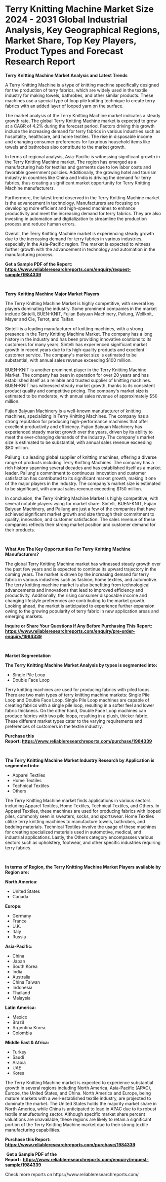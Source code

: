 <p><h1>Terry Knitting Machine Market Size 2024 - 2031 Global Industrial Analysis, Key Geographical Regions, Market Share, Top Key Players, Product Types and Forecast Research Report</h1></p><p><strong>Terry Knitting Machine Market Analysis and Latest Trends</strong></p>
<p><p>A Terry Knitting Machine is a type of knitting machine specifically designed for the production of terry fabrics, which are widely used in the textile industry for making towels, bathrobes, and other similar products. These machines use a special type of loop pile knitting technique to create terry fabrics with an added layer of looped yarn on the surface.</p><p>The market analysis of the Terry Knitting Machine market indicates a steady growth rate. The global Terry Knitting Machine market is expected to grow at a CAGR of 4.2% during the forecast period. Factors driving this growth include the increasing demand for terry fabrics in various industries such as hospitality, healthcare, and home textiles. The rise in disposable income and changing consumer preferences for luxurious household items like towels and bathrobes also contribute to the market growth.</p><p>In terms of regional analysis, Asia-Pacific is witnessing significant growth in the Terry Knitting Machine market. The region has emerged as a manufacturing hub for textiles and garments due to low labor costs and favorable government policies. Additionally, the growing hotel and tourism industry in countries like China and India is driving the demand for terry fabrics, thus creating a significant market opportunity for Terry Knitting Machine manufacturers.</p><p>Furthermore, the latest trend observed in the Terry Knitting Machine market is the advancement in technology. Manufacturers are focusing on developing more efficient and high-speed machines to enhance productivity and meet the increasing demand for terry fabrics. They are also investing in automation and digitalization to streamline the production process and reduce human errors.</p><p>Overall, the Terry Knitting Machine market is experiencing steady growth due to the increasing demand for terry fabrics in various industries, especially in the Asia-Pacific region. The market is expected to witness further growth with the advancement in technology and automation in the manufacturing process.</p></p>
<p><strong>Get a Sample PDF of the Report:&nbsp; <a href="https://www.reliableresearchreports.com/enquiry/request-sample/1984339">https://www.reliableresearchreports.com/enquiry/request-sample/1984339</a></strong></p>
<p>&nbsp;</p>
<p><strong>Terry Knitting Machine Major Market Players</strong></p>
<p><p>The Terry Knitting Machine Market is highly competitive, with several key players dominating the industry. Some prominent companies in the market include Sintelli, BUEN-KNIT, Fujian Baiyuan Machinery, Pailung, Wellknit, Mayer and Cie, Terrot, and Taifan.</p><p>Sintelli is a leading manufacturer of knitting machines, with a strong presence in the Terry Knitting Machine Market. The company has a long history in the industry and has been providing innovative solutions to its customers for many years. Sintelli has experienced significant market growth in recent years due to its high-quality products and excellent customer service. The company's market size is estimated to be substantial, with annual sales revenue exceeding $100 million.</p><p>BUEN-KNIT is another prominent player in the Terry Knitting Machine Market. The company has been in operation for over 20 years and has established itself as a reliable and trusted supplier of knitting machines. BUEN-KNIT has witnessed steady market growth, thanks to its consistent product quality and competitive pricing. The company's market size is estimated to be moderate, with annual sales revenue of approximately $50 million.</p><p>Fujian Baiyuan Machinery is a well-known manufacturer of knitting machines, specializing in Terry Knitting Machines. The company has a strong reputation for producing high-performance machines that offer excellent productivity and efficiency. Fujian Baiyuan Machinery has experienced steady market growth over the years, driven by its ability to meet the ever-changing demands of the industry. The company's market size is estimated to be substantial, with annual sales revenue exceeding $80 million.</p><p>Pailung is a leading global supplier of knitting machines, offering a diverse range of products including Terry Knitting Machines. The company has a rich history spanning several decades and has established itself as a market leader. Pailung's commitment to continuous innovation and customer satisfaction has contributed to its significant market growth, making it one of the major players in the industry. The company's market size is estimated to be significant, with annual sales revenue exceeding $150 million.</p><p>In conclusion, the Terry Knitting Machine Market is highly competitive, with several notable players vying for market share. Sintelli, BUEN-KNIT, Fujian Baiyuan Machinery, and Pailung are just a few of the companies that have achieved significant market growth and size through their commitment to quality, innovation, and customer satisfaction. The sales revenue of these companies reflects their strong market position and customer demand for their products.</p></p>
<p>&nbsp;</p>
<p><strong>What Are The Key Opportunities For Terry Knitting Machine Manufacturers?</strong></p>
<p><p>The global Terry Knitting Machine market has witnessed steady growth over the past few years and is expected to continue its upward trajectory in the coming years. The market is driven by the increasing demand for terry fabric in various industries such as fashion, home textiles, and automotive. The terry knitting machine market is also benefiting from technological advancements and innovations that lead to improved efficiency and productivity. Additionally, the rising consumer disposable income and changing lifestyle preferences are contributing to the market growth. Looking ahead, the market is anticipated to experience further expansion owing to the growing popularity of terry fabric in new application areas and emerging markets.</p></p>
<p><strong>Inquire or Share Your Questions If Any Before Purchasing This Report: <a href="https://www.reliableresearchreports.com/enquiry/pre-order-enquiry/1984339">https://www.reliableresearchreports.com/enquiry/pre-order-enquiry/1984339</a></strong></p>
<p>&nbsp;</p>
<p><strong>Market Segmentation</strong></p>
<p><strong>The Terry Knitting Machine Market Analysis by types is segmented into:</strong></p>
<p><ul><li>Single Pile Loop</li><li>Double Face Loop</li></ul></p>
<p><p>Terry knitting machines are used for producing fabrics with piled loops. There are two main types of terry knitting machine markets: Single Pile Loop and Double Face Loop. Single Pile Loop machines are capable of creating fabrics with a single pile loop, resulting in a softer feel and lower fabric thickness. On the other hand, Double Face Loop machines can produce fabrics with two pile loops, resulting in a plush, thicker fabric. These different market types cater to the varying requirements and preferences of customers in the textile industry.</p></p>
<p><strong>Purchase this Report:&nbsp;<a href="https://www.reliableresearchreports.com/purchase/1984339">https://www.reliableresearchreports.com/purchase/1984339</a></strong></p>
<p>&nbsp;</p>
<p><strong>The Terry Knitting Machine Market Industry Research by Application is segmented into:</strong></p>
<p><ul><li>Apparel Textiles</li><li>Home Textiles</li><li>Technical Textiles</li><li>Others</li></ul></p>
<p><p>The Terry Knitting Machine market finds applications in various sectors including Apparel Textiles, Home Textiles, Technical Textiles, and Others. In Apparel Textiles, these machines are used for producing fabrics with looped piles, commonly seen in sweaters, socks, and sportswear. Home Textiles utilize terry knitting machines to manufacture towels, bathrobes, and bedding materials. Technical Textiles involve the usage of these machines for creating specialized materials used in automotive, medical, and industrial applications. Lastly, the Others category encompasses various sectors such as upholstery, footwear, and other specific industries requiring terry fabrics.</p></p>
<p>&nbsp;</p>
<p><strong>In terms of Region, the Terry Knitting Machine Market Players available by Region are:</strong></p>
<p>
    <p> <strong> North America: </strong>
        <ul>
            <li>United States</li>
            <li>Canada</li>
        </ul>
        </p> 
    <p> <strong> Europe: </strong>
        <ul>
            <li>Germany</li>
            <li>France</li>
            <li>U.K.</li>
            <li>Italy</li>
            <li>Russia</li>
        </ul>
        </p> 
    <p> <strong> Asia-Pacific: </strong>
        <ul>
            <li>China</li>
            <li>Japan</li>
            <li>South Korea</li>
            <li>India</li>
            <li>Australia</li>
            <li>China Taiwan</li>
            <li>Indonesia</li>
            <li>Thailand</li>
            <li>Malaysia</li>
        </ul>
        </p> 
    <p> <strong> Latin America: </strong>
        <ul>
            <li>Mexico</li>
            <li>Brazil</li>
            <li>Argentina Korea</li>
            <li>Colombia</li>
        </ul>
        </p> 
    <p> <strong> Middle East & Africa: </strong>
        <ul>
            <li>Turkey</li>
            <li>Saudi</li>
            <li>Arabia</li>
            <li>UAE</li>
            <li>Korea</li>
        </ul>
    </p>
    </p>
<p><p>The Terry Knitting Machine market is expected to experience substantial growth in several regions including North America, Asia-Pacific (APAC), Europe, the United States, and China. North America and Europe, being mature markets with a well-established textile industry, are projected to dominate the market. The United States holds the majority market share in North America, while China is anticipated to lead in APAC due to its robust textile manufacturing sector. Although specific market share percent valuations are unavailable, these regions are likely to retain a significant portion of the Terry Knitting Machine market due to their strong textile manufacturing capabilities.</p></p>
<p><strong>Purchase this Report: <a href="https://www.reliableresearchreports.com/purchase/1984339">https://www.reliableresearchreports.com/purchase/1984339</a></strong></p>
<p>&nbsp;<strong>Get a Sample PDF of the Report:&nbsp;&nbsp;<a href="https://www.reliableresearchreports.com/enquiry/request-sample/1984339">https://www.reliableresearchreports.com/enquiry/request-sample/1984339</a></strong></p>
<p><strong></strong></p>
<p>Check more reports on https://www.reliableresearchreports.com/</p>
